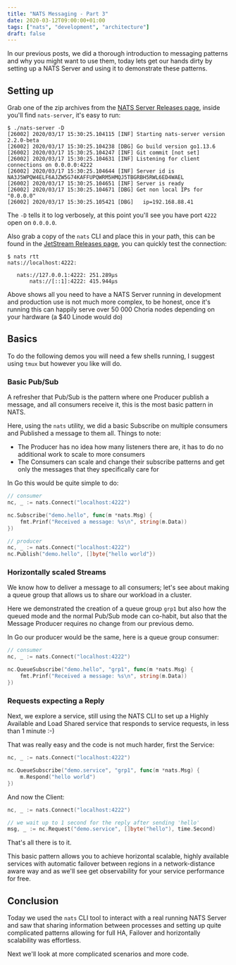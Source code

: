 ```yaml
---
title: "NATS Messaging - Part 3"
date: 2020-03-12T09:00:00+01:00
tags: ["nats", "development", "architecture"]
draft: false
---
```


In our previous posts, we did a thorough introduction to messaging patterns and why you might want to use them, today lets get our hands dirty by setting up a NATS Server and using it to demonstrate these patterns.

## Setting up

Grab one of the zip archives from the [NATS Server Releases page](https://github.com/nats-io/nats-server/releases), inside you'll find `nats-server`, it's easy to run:

```nohighlight
$ ./nats-server -D
[26002] 2020/03/17 15:30:25.104115 [INF] Starting nats-server version 2.2.0-beta
[26002] 2020/03/17 15:30:25.104238 [DBG] Go build version go1.13.6
[26002] 2020/03/17 15:30:25.104247 [INF] Git commit [not set]
[26002] 2020/03/17 15:30:25.104631 [INF] Listening for client connections on 0.0.0.0:4222
[26002] 2020/03/17 15:30:25.104644 [INF] Server id is NA3J5WPQW4ELF6AJZW5G74KAFFUPQWRM5HMQJ5TBGRBH5RWL6ED4WAEL
[26002] 2020/03/17 15:30:25.104651 [INF] Server is ready
[26002] 2020/03/17 15:30:25.104671 [DBG] Get non local IPs for "0.0.0.0"
[26002] 2020/03/17 15:30:25.105421 [DBG]   ip=192.168.88.41
```

The `-D` tells it to log verbosely, at this point you'll see you have port `4222` open on `0.0.0.0`.

Also grab a copy of the `nats` CLI and place this in your path, this can be found in the [JetStream Releases page](https://github.com/nats-io/jetstream/releases), you can quickly test the connection:

```nohighlight
$ nats rtt
nats://localhost:4222:

   nats://127.0.0.1:4222: 251.289µs
       nats://[::1]:4222: 415.944µs
```

Above shows all you need to have a NATS Server running in development and production use is not much more complex, to be honest, once it's running this can happily serve over 50 000 Choria nodes depending on your hardware (a $40 Linode would do)

<!--more-->

## Basics

To do the following demos you will need a few shells running, I suggest using `tmux` but however you like will do. 

### Basic Pub/Sub

A refresher that Pub/Sub is the pattern where one Producer publish a message, and all consumers receive it, this is the most basic pattern in NATS.

<script id="asciicast-8V8PZvhZYnBI8e3xo2Xc3eBbC" src="https://asciinema.org/a/8V8PZvhZYnBI8e3xo2Xc3eBbC.js?autoplay=0&size=small" async></script>

Here, using the `nats` utility, we did a basic Subscribe on multiple consumers and Published a message to them all.  Things to note:

 * The Producer has no idea how many listeners there are, it has to do no additional work to scale to more consumers
 * The Consumers can scale and change their subscribe patterns and get only the messages that they specifically care for

In Go this would be quite simple to do:

```go
// consumer
nc, _ := nats.Connect("localhost:4222")

nc.Subscribe("demo.hello", func(m *nats.Msg) {
    fmt.Prinf("Received a message: %s\n", string(m.Data))
})
```

```go
// producer
nc, _ := nats.Connect("localhost:4222")
nc.Publish("demo.hello", []byte{"hello world"})
```

### Horizontally scaled Streams

We know how to deliver a message to all consumers; let's see about making a queue group that allows us to share our workload in a cluster.

<script id="asciicast-Bycsu10BItgEMuwlv89aQX0vJ" src="https://asciinema.org/a/Bycsu10BItgEMuwlv89aQX0vJ.js?autoplay=0&size=small" async></script>

Here we demonstrated the creation of a queue group `grp1` but also how the queued mode and the normal Pub/Sub mode can co-habit, but also that the Message Producer requires no change from our previous demo.

In Go our producer would be the same, here is a queue group consumer:

```go
// consumer
nc, _ := nats.Connect("localhost:4222")

nc.QueueSubscribe("demo.hello", "grp1", func(m *nats.Msg) {
    fmt.Prinf("Received a message: %s\n", string(m.Data))
})
```

### Requests expecting a Reply

Next, we explore a service, still using the NATS CLI to set up a Highly Available and Load Shared service that responds to service requests, in less than 1 minute :-)

<script id="asciicast-3ZGdZCz4AGJ0mW2IRxhOqV1Sf" src="https://asciinema.org/a/3ZGdZCz4AGJ0mW2IRxhOqV1Sf.js?autoplay=0&size=small" async></script>

That was really easy and the code is not much harder, first the Service:

```go
nc, _ := nats.Connect("localhost:4222")

nc.QueueSubscribe("demo.service", "grp1", func(m *nats.Msg) {
    m.Respond("hello world")
})
```

And now the Client:

```go
nc, _ := nats.Connect("localhost:4222")

// we wait up to 1 second for the reply after sending 'hello'
msg, _ := nc.Request("demo.service", []byte("hello"), time.Second)
```

That's all there is to it. 

This basic pattern allows you to achieve horizontal scalable, highly available services with automatic failover between regions in a network-distance aware way and as we'll see get observability for your service performance for free.

## Conclusion

Today we used the `nats` CLI tool to interact with a real running NATS Server and saw that sharing information between processes and setting up quite complicated patterns allowing for full HA, Failover and horizontally scalability was effortless.  

Next we'll look at more complicated scenarios and more code.
